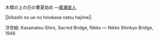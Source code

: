 木橋の上の日の暈夏始め
—[廣瀬直人](https://ja.wikipedia.org/wiki/廣瀬直人)

||kibashi no ue no hinokasa natsu hajime||

浮世絵: Kasamatsu Shiro, Sacred Bridge, Nikko — Nikko Shinkyo Bridge, 1948